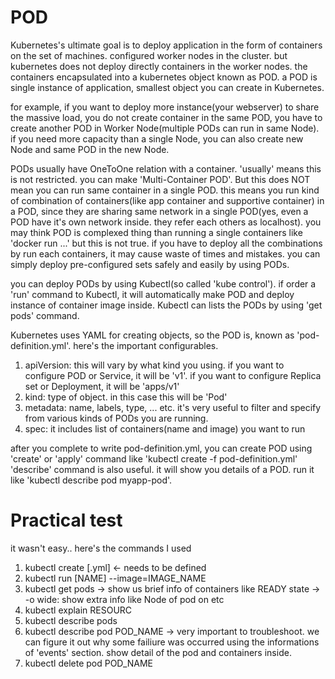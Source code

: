 # POD
Kubernetes's ultimate goal is to deploy application in the form of containers on the set of machines. configured worker nodes in the cluster.
but kubernetes does not deploy directly containers in the worker nodes. the containers encapsulated into a kubernetes object known as POD.
a POD is single instance of application, smallest object you can create in Kubernetes.

for example, if you want to deploy more instance(your webserver) to share the massive load, you do not create container in the same POD, you have to create another POD in Worker Node(multiple PODs can run in same Node).
if you need more capacity than a single Node, you can also create new Node and same POD in the new Node.

PODs usually have OneToOne relation with a container. 'usually' means this is not restricted. you can make 'Multi-Container POD'.
But this does NOT mean you can run same container in a single POD. this means you run kind of combination of containers(like app container and supportive container) in a POD, since they are sharing same network in a single POD(yes, even a POD have it's own network inside. they refer each others as localhost).
you may think POD is complexed thing than running a single containers like 'docker run ...' but this is not true. if you have to deploy all the combinations by run each containers, it may cause waste of times and mistakes.
you can simply deploy pre-configured sets safely and easily by using PODs.

you can deploy PODs by using Kubectl(so called 'kube control'). if order a 'run' command to Kubectl, it will automatically make POD and deploy instance of container image inside.
Kubectl can lists the PODs by using 'get pods' command.

Kubernetes uses YAML for creating objects, so the POD is, known as 'pod-definition.yml'. 
here's the important configurables.

1. apiVersion: this will vary by what kind you using. if you want to configure POD or Service, it will be 'v1'. if you want to configure Replica set or Deployment, it will be 'apps/v1'
2. kind: type of object. in this case this will be 'Pod'
3. metadata: name, labels, type, ... etc. it's very useful to filter and specify from various kinds of PODs you are running.
4. spec: it includes list of containers(name and image) you want to run

after you complete to write pod-definition.yml, you can create POD using 'create' or 'apply' command like 'kubectl create -f pod-definition.yml'
'describe' command is also useful. it will show you details of a POD. run it like 'kubectl describe pod myapp-pod'.

# Practical test
it wasn't easy.. here's the commands I used

1. kubectl create [.yml] <- needs to be defined
2. kubectl run [NAME] --image=IMAGE_NAME
3. kubectl get pods
  -> show us brief info of containers like READY state
  -> -o wide: show extra info like Node of pod on etc
4. kubectl explain RESOURC
5. kubectl describe pods
6. kubectl describe pod POD_NAME 
  -> very important to troubleshoot. we can figure it out why some failiure was occurred using the informations of 'events' section. show detail of the pod and containers inside.
7. kubectl delete pod POD_NAME 



